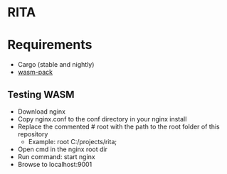 # RITA

# Requirements

- Cargo (stable and nightly)
- [wasm-pack](https://rustwasm.github.io/wasm-pack/installer/)

## Testing WASM

- Download nginx
- Copy nginx.conf to the conf directory in your nginx install
- Replace the commented # root with the path to the root folder of this repository
  - Example: root C:/projects/rita;
- Open cmd in the nginx root dir
- Run command: start nginx
- Browse to localhost:9001
